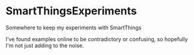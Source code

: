 # SmartThingsExperiments
Somewhere to keep my experiments with SmartThings

I've found examples online to be contradictory or confusing, so hopefully I'm not just adding to the noise.
